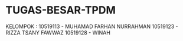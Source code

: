 # TUGAS-BESAR-TPDM

KELOMPOK : 10519113 - MUHAMAD FARHAN NURRAHMAN
           10519123 - RIZZA TSANY FAWWAZ
           10519128 - WINAH
